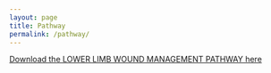 ```yaml
---
layout: page
title: Pathway
permalink: /pathway/
---
```



[Download the LOWER LIMB WOUND MANAGEMENT PATHWAY here](https://link-url-here.org)
